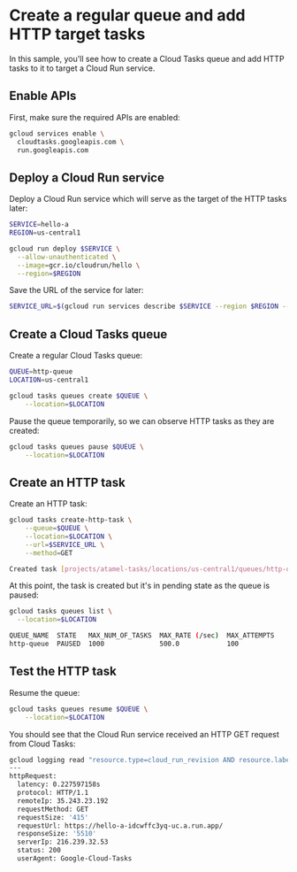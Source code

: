 # Create a regular queue and add HTTP target tasks

In this sample, you'll see how to create a Cloud Tasks queue and add HTTP tasks
to it to target a Cloud Run service.

## Enable APIs

First, make sure the required APIs are enabled:

```sh
gcloud services enable \
  cloudtasks.googleapis.com \
  run.googleapis.com
```

## Deploy a Cloud Run service

Deploy a Cloud Run service which will serve as the target of the HTTP tasks
later:

```sh
SERVICE=hello-a
REGION=us-central1

gcloud run deploy $SERVICE \
  --allow-unauthenticated \
  --image=gcr.io/cloudrun/hello \
  --region=$REGION
```

Save the URL of the service for later:

```sh
SERVICE_URL=$(gcloud run services describe $SERVICE --region $REGION --format 'value(status.url)')
```

## Create a Cloud Tasks queue

Create a regular Cloud Tasks queue:

```sh
QUEUE=http-queue
LOCATION=us-central1

gcloud tasks queues create $QUEUE \
    --location=$LOCATION
```

Pause the queue temporarily, so we can observe HTTP tasks as they are created:

```sh
gcloud tasks queues pause $QUEUE \
    --location=$LOCATION
```

## Create an HTTP task

Create an HTTP task:

```sh
gcloud tasks create-http-task \
    --queue=$QUEUE \
    --location=$LOCATION \
    --url=$SERVICE_URL \
    --method=GET

Created task [projects/atamel-tasks/locations/us-central1/queues/http-queue/tasks/1795553800989510802]
```

At this point, the task is created but it's in pending state as the queue is
paused:

```sh
gcloud tasks queues list \
  --location=$LOCATION

QUEUE_NAME  STATE   MAX_NUM_OF_TASKS  MAX_RATE (/sec)  MAX_ATTEMPTS
http-queue  PAUSED  1000              500.0            100
```

## Test the HTTP task

Resume the queue:

```sh
gcloud tasks queues resume $QUEUE \
    --location=$LOCATION
```

You should see that the Cloud Run service received an HTTP GET request from
Cloud Tasks:

```sh
gcloud logging read "resource.type=cloud_run_revision AND resource.labels.service_name=$SERVICE" --limit 1
---
httpRequest:
  latency: 0.227597158s
  protocol: HTTP/1.1
  remoteIp: 35.243.23.192
  requestMethod: GET
  requestSize: '415'
  requestUrl: https://hello-a-idcwffc3yq-uc.a.run.app/
  responseSize: '5510'
  serverIp: 216.239.32.53
  status: 200
  userAgent: Google-Cloud-Tasks
```

